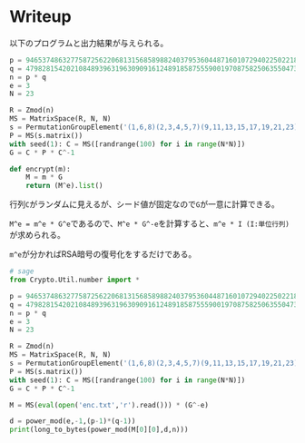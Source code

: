 # Writeup

以下のプログラムと出力結果が与えられる。

```py
p = 94653748632775872562206813156858988240379536044871601072940225022186828970998253
q = 47982815420210848939631963090916124891858755590019708758250635504732488148835047
n = p * q
e = 3
N = 23

R = Zmod(n)
MS = MatrixSpace(R, N, N)
s = PermutationGroupElement('(1,6,8)(2,3,4,5,7)(9,11,13,15,17,19,21,23)(10,12,14,16,18,20,22)')
P = MS(s.matrix())
with seed(1): C = MS([randrange(100) for i in range(N*N)])
G = C * P * C^-1

def encrypt(m):
	M = m * G
	return (M^e).list()
```

行列`C`がランダムに見えるが、シード値が固定なので`G`が一意に計算できる。

`M^e = m^e * G^e`であるので、`M^e * G^-e`を計算すると、`m^e * I (I:単位行列)`が求められる。

`m^e`が分かればRSA暗号の復号化をするだけである。

```py
# sage
from Crypto.Util.number import *

p = 94653748632775872562206813156858988240379536044871601072940225022186828970998253
q = 47982815420210848939631963090916124891858755590019708758250635504732488148835047
n = p * q
e = 3
N = 23

R = Zmod(n)
MS = MatrixSpace(R, N, N)
s = PermutationGroupElement('(1,6,8)(2,3,4,5,7)(9,11,13,15,17,19,21,23)(10,12,14,16,18,20,22)')
P = MS(s.matrix())
with seed(1): C = MS([randrange(100) for i in range(N*N)])
G = C * P * C^-1

M = MS(eval(open('enc.txt','r').read())) * (G^-e)

d = power_mod(e,-1,(p-1)*(q-1))
print(long_to_bytes(power_mod(M[0][0],d,n)))
```

<!-- bcactf{permutation-conjugation-magic-3x876oeu} -->

